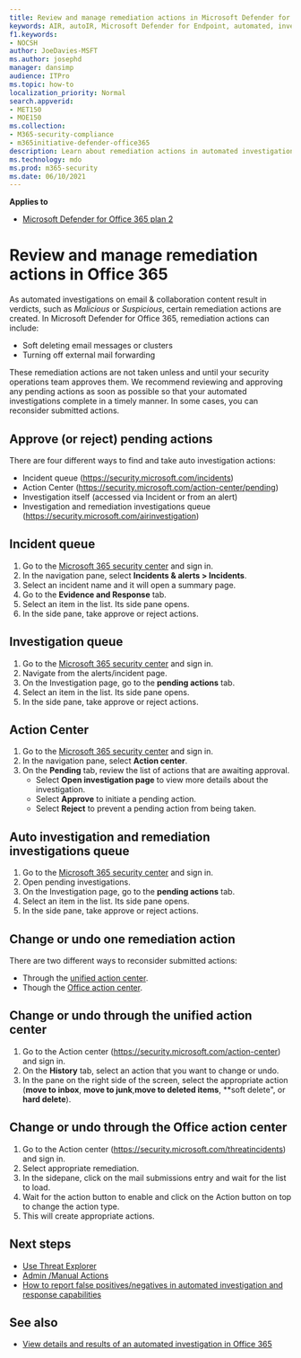```yaml
---
title: Review and manage remediation actions in Microsoft Defender for Office 365
keywords: AIR, autoIR, Microsoft Defender for Endpoint, automated, investigation, response, remediation, threats, advanced, threat, protection
f1.keywords: 
- NOCSH
author: JoeDavies-MSFT
ms.author: josephd
manager: dansimp
audience: ITPro
ms.topic: how-to
localization_priority: Normal
search.appverid: 
- MET150
- MOE150
ms.collection: 
- M365-security-compliance
- m365initiative-defender-office365
description: Learn about remediation actions in automated investigation and response capabilities in Microsoft Defender for Office 365 Plan 2.
ms.technology: mdo
ms.prod: m365-security
ms.date: 06/10/2021
---
```


**Applies to**
- [Microsoft Defender for Office 365 plan 2](defender-for-office-365.md)

# Review and manage remediation actions in Office 365

As automated investigations on email & collaboration content result in verdicts, such as *Malicious* or *Suspicious*, certain remediation actions are created. In Microsoft Defender for Office 365, remediation actions can include:

- Soft deleting email messages or clusters
- Turning off external mail forwarding

These remediation actions are not taken unless and until your security operations team approves them. We recommend reviewing and approving any pending actions as soon as possible so that your automated investigations complete in a timely manner. In some cases, you can reconsider submitted actions.


## Approve (or reject) pending actions
There are four different ways to find and take auto investigation actions:

- Incident queue (<https://security.microsoft.com/incidents>)
- Action Center (<https://security.microsoft.com/action-center/pending>)
- Investigation itself (accessed via Incident or from an alert)
- Investigation and remediation investigations queue (<https://security.microsoft.com/airinvestigation>)

## Incident queue
1. Go to the [Microsoft 365 security center](https://security.microsoft.com) and sign in.
2. In the navigation pane, select **Incidents & alerts > Incidents**.
3. Select an incident name and it will open a summary page.
4. Go to the **Evidence and Response** tab.
5. Select an item in the list. Its side pane opens.
6. In the side pane, take approve or reject actions.

## Investigation queue 
1. Go to the [Microsoft 365 security center](https://security.microsoft.com) and sign in.
2. Navigate from the alerts/incident page. 
3. On the Investigation page, go to the **pending actions** tab. 
4. Select an item in the list. Its side pane opens.  
5. In the side pane, take approve or reject actions.

## Action Center
1. Go to the [Microsoft 365 security center](https://security.microsoft.com) and sign in.
2. In the navigation pane, select **Action center**.
3. On the **Pending** tab, review the list of actions that are awaiting approval.
   - Select **Open investigation page** to view more details about the investigation.
   - Select **Approve** to initiate a pending action.
   - Select **Reject** to prevent a pending action from being taken.

## Auto investigation and remediation investigations queue
1. Go to the [Microsoft 365 security center](https://security.microsoft.com) and sign in.
2. Open pending investigations. 
3. On the Investigation page, go to the **pending actions** tab.
4. Select an item in the list. Its side pane opens.  
5. In the side pane, take approve or reject actions.

## Change or undo one remediation action

There are two different ways to reconsider submitted actions:
   - Through the [unified action center](https://security.microsoft.com/action-center).
   - Though the [Office action center](https://security.microsoft.com/threatincidents).
   
## Change or undo through the unified action center
1. Go to the Action center (<https://security.microsoft.com/action-center>) and sign in.
2. On the **History** tab, select an action that you want to change or undo.
3. In the pane on the right side of the screen, select the appropriate action (**move to inbox**, **move to junk**,**move to deleted items**, **soft delete", or **hard delete**).

 ## Change or undo through the Office action center 
1. Go to the Action center (<https://security.microsoft.com/threatincidents>) and sign in.
2. Select appropriate remediation.
3. In the sidepane, click on the mail submissions entry and wait for the list to load. 
4. Wait for the action button to enable and click on the Action button on top to change the action type. 
5. This will create appropriate actions.

## Next steps

- [Use Threat Explorer](threat-explorer.md) 
- [Admin /Manual Actions](remediate-malicious-email-delivered-office-365.md)
- [How to report false positives/negatives in automated investigation and response capabilities](air-report-false-positives-negatives.md)

## See also

- [View details and results of an automated investigation in Office 365](air-view-investigation-results.md)
